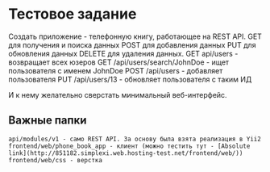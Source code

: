 Тестовое задание 
===============================

Создать приложение - телефонную книгу, работающее на REST API.
GET для получения и поиска данных
POST для добавления данных
PUT для обновления данных
DELETE для удаления данных.
GET api/users - возвращает всех юзеров
GET /api/users/search/JohnDoe - ищет пользователя с именем JohnDoe
POST /api/users  - добавляет пользователя
PUT /api/users/13 - обновляет пользователя с таким ИД

И к нему желательно сверстать минимальный веб-интерфейс.

Важные папки
-------------------

```
api/modules/v1 - само REST API. За основу была взята реализация в Yii2
frontend/web/phone_book_app - клиент (можно тестить тут - [Absolute  link](http://851182.simplexi.web.hosting-test.net/frontend/web/))
frontend/web/css - верстка
```
